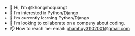 - 👋 Hi, I’m @khongnhoquangt
- 👀 I’m interested in Python/Django
- 🌱 I’m currently learning Python/Django
- 💞️ I’m looking to collaborate on a company about coding.
- 📫 How to reach me: email: phamhuy31102001@gmail.com

<!---
khongnhoquangt/khongnhoquangt is a ✨ special ✨ repository because its `README.md` (this file) appears on your GitHub profile.
You can click the Preview link to take a look at your changes.
--->
